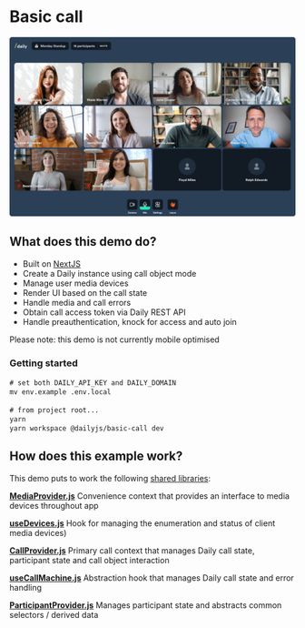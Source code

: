 # Basic call

![Basic Call](./image.png)

## What does this demo do?

- Built on [NextJS](https://nextjs.org/)
- Create a Daily instance using call object mode
- Manage user media devices
- Render UI based on the call state
- Handle media and call errors
- Obtain call access token via Daily REST API
- Handle preauthentication, knock for access and auto join

Please note: this demo is not currently mobile optimised

### Getting started

```
# set both DAILY_API_KEY and DAILY_DOMAIN
mv env.example .env.local

# from project root...
yarn
yarn workspace @dailyjs/basic-call dev
```

## How does this example work?

This demo puts to work the following [shared libraries](../shared):

**[MediaProvider.js](../shared/contexts/MediaProvider.js)**
Convenience context that provides an interface to media devices throughout app

**[useDevices.js](../shared/hooks/useDevices.js)**
Hook for managing the enumeration and status of client media devices)

**[CallProvider.js](../shared/contexts/CallProvider.js)**
Primary call context that manages Daily call state, participant state and call object interaction

**[useCallMachine.js](../shared/hooks/useCallMachine.js)**
Abstraction hook that manages Daily call state and error handling

**[ParticipantProvider.js](../shared/contexts/ParticipantProvider.js)**
Manages participant state and abstracts common selectors / derived data
